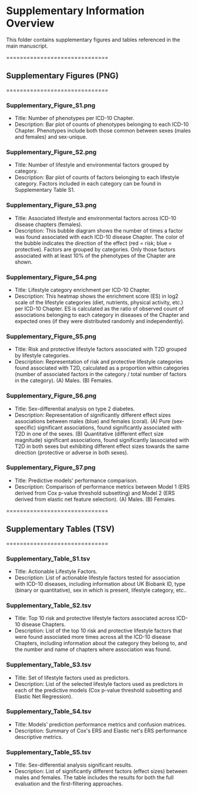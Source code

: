 # Supplementary Information Overview

This folder contains supplementary figures and tables referenced in the main manuscript.

==============================
## Supplementary Figures (PNG)
==============================

### Supplementary_Figure_S1.png
* Title: Number of phenotypes per ICD-10 Chapter.
* Description: Bar plot of counts of phenotypes belonging to each ICD-10 Chapter. Phenotypes include both those common between sexes (males and females) and sex-unique.

### Supplementary_Figure_S2.png
* Title: Number of lifestyle and environmental factors grouped by category.
* Description: Bar plot of counts of factors belonging to each lifestyle category. Factors included in each category can be found in Supplementary Table S1.

### Supplementary_Figure_S3.png
* Title: Associated lifestyle and environmental factors across ICD-10 disease chapters (females).
* Description: This bubble diagram shows the number of times a factor was found associated with each ICD-10 disease Chapter. The color of the bubble indicates the direction of the effect (red = risk; blue = protective). Factors are grouped by categories. Only those factors associated with at least 10% of the phenotypes of the Chapter are shown.

### Supplementary_Figure_S4.png
* Title: Lifestyle category enrichment per ICD-10 Chapter.
* Description: This heatmap shows the enrichment score (ES) in log2 scale of the lifestyle categories (diet, nutrients, physical activity, etc.) per ICD-10 Chapter. ES is calculated as the ratio of observed count of associations belonging to each category in diseases of the Chapter and expected ones (if they were distributed randomly and independently).

### Supplementary_Figure_S5.png
* Title: Risk and protective lifestyle factors associated with T2D grouped by lifestyle categories.
* Description: Representation of risk and protective lifestyle categories found associated with T2D, calculated as a proportion within categories (number of associated factors in the category / total number of factors in the category). (A) Males. (B) Females.

### Supplementary_Figure_S6.png
* Title: Sex-differential analysis on type 2 diabetes.
* Description: Representation of significantly different effect sizes associations between males (blue) and females (coral). (A) Pure (sex-specific) significant associations, found significantly associated with T2D in one of the sexes. (B) Quantitative (different effect size magnitude) significant associations, found significantly lassociated with T2D in both sexes but exhibiting different effect sizes towards the same direction (protective or adverse in both sexes).

### Supplementary_Figure_S7.png
* Title: Predictive models' performance comparison.
* Description: Comparison of performance metrics between Model 1 (ERS derived from Cox p-value threshold subsetting) and Model 2 (ERS derived from elastic net feature selection). (A) Males. (B) Females.

==============================
## Supplementary Tables (TSV)
==============================

### Supplementary_Table_S1.tsv
* Title: Actionable Lifestyle Factors.
* Description: List of actionable lifestyle factors tested for association with ICD-10 diseases, including information about UK Biobank ID, type (binary or quantitative), sex in which is present, lifestyle category, etc..

### Supplementary_Table_S2.tsv
* Title: Top 10 risk and protective lifestyle factors associated across ICD-10 disease Chapters.
* Description: List of the top 10 risk and protective lifestyle factors that were found associated more times across all the ICD-10 disease Chapters, including information about the category they belong to, and the number and name of chapters where association was found.

### Supplementary_Table_S3.tsv
* Title: Set of lifestyle factors used as predictors.
* Description: List of the selected lifestyle factors used as predictors in each of the predictive models (Cox p-value threshold subsetting and Elastic Net Regression).

### Supplementary_Table_S4.tsv
* Title: Models' prediction performance metrics and confusion matrices.
* Description: Summary of Cox's ERS and Elastic net's ERS performance descriptive metrics.

### Supplementary_Table_S5.tsv
* Title: Sex-differential analysis significant results.
* Description: List of significantly different factors (effect sizes) between males and females. The table includes the results for both the full evaluation and the first-filtering approaches.
